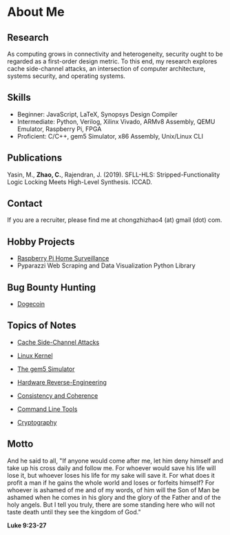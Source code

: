 # About Me

## Research

As computing grows in connectivity and heterogeneity, security ought to be regarded as
a first-order design metric. To this end, my research explores cache side-channel attacks,
an intersection of computer architecture, systems security, and operating systems.

## Skills

- Beginner: JavaScript, LaTeX, Synopsys Design Compiler
- Intermediate: Python, Verilog, Xilinx Vivado, ARMv8 Assembly, QEMU Emulator, Raspberry Pi, FPGA
- Proficient: C/C++, gem5 Simulator, x86 Assembly, Unix/Linux CLI

## Publications

Yasin, M., **Zhao, C.**, Rajendran, J. (2019). SFLL-HLS: Stripped-Functionality Logic Locking Meets High-Level Synthesis. ICCAD.

## Contact

If you are a recruiter, please find me at chongzhizhao4 (at) gmail (dot) com.

## Hobby Projects

- [Raspberry Pi Home Surveillance](personal_proj/pi_timolo.md)
- Pyparazzi Web Scraping and Data Visualization Python Library

## Bug Bounty Hunting

- [Dogecoin](https://github.com/dogecoin/dogecoin/issues/2625)

## Topics of Notes

- [Cache Side-Channel Attacks](side_channel/contents.md)

- [Linux Kernel](linux/contents.md)

- [The gem5 Simulator](gem5/contents.md)

- [Hardware Reverse-Engineering](hw_reveng/contents.md)

- [Consistency and Coherence](coherence/contents.md)

- [Command Line Tools](tools/contents.md)

- [Cryptography](cryptography/contents.md)

## Motto

And he said to all, "If anyone would come after me, let him deny himself and take up his
cross daily and follow me. For whoever would save his life will lose it, but whoever loses
his life for my sake will save it. For what does it profit a man if he gains the whole world
and loses or forfeits himself? For whoever is ashamed of me and of my words, of him will
the Son of Man be ashamed when he comes in his glory and the glory of the Father and of the
holy angels. But I tell you truly, there are some standing here who will not taste death
until they see the kingdom of God."

**Luke 9:23-27**
